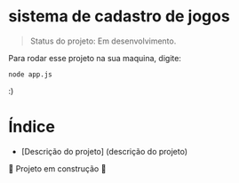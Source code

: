 <h1 allign="center">sistema de cadastro de jogos</h1>

> Status do projeto: Em desenvolvimento.

Para rodar esse projeto na sua maquina, digite:

```
node app.js
```

:)

# Índice 
* [Descrição do projeto] (descrição do projeto)

:construction: Projeto em construção :construction:
